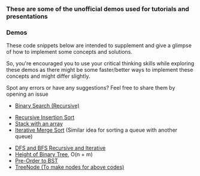 ### These are some of the unofficial demos used for tutorials and presentations

### Demos

These code snippets below are intended to supplement and give a glimpse of how to implement some concepts and solutions.

So, you're encouraged you to use your critical thinking skills while exploring these demos as there might be some faster/better ways to implement these concepts and might differ slightly.

Spot any errors or have any suggestions? Feel free to share them by opening an issue

<!-- #### Week 3 -->

- [Binary Search (Recursive)](./BinarySearch.java)

<!-- #### Week 4 -->

- [Recursive Insertion Sort](./RecursiveInsertionSort.java)
- [Stack with an array](./StackWithArray.java)
- [Iterative Merge Sort](./IterativeMergeSort.java) (Similar idea for sorting a queue with another queue)

<!-- #### Week 5
- Nothing this week

#### Week 6 -->

- [DFS and BFS Recursive and Iterative](./Search.java)
- [Height of Binary Tree](./Tree.java), O(n + m)
- [Pre-Order to BST](./preOrderToBST.java)
- [TreeNode (To make nodes for above codes)](./TreeNode.java)

